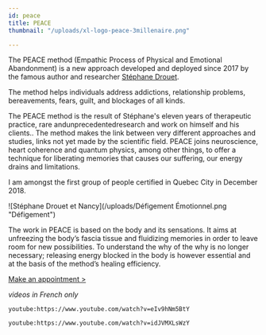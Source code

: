 ```yaml
---
id: peace
title: PEACE
thumbnail: "/uploads/xl-logo-peace-3millenaire.png"

---
```

The PEACE method (Empathic Process of Physical and Emotional Abandonment) is a new approach developed and deployed since 2017 by the famous author and researcher [Stéphane Drouet](http://stephanedrouet.com/).

The method helps individuals address addictions, relationship problems, bereavements, fears, guilt, and blockages of all kinds.

The PEACE method is the result of Stéphane's eleven years of therapeutic practice, rare andunprecedentedresearch and work on himself and his clients.. The method makes the link between very different approaches and studies, links not yet made by the scientific field. PEACE joins neuroscience, heart coherence and quantum physics, among other things, to offer a technique for liberating memories that causes our suffering, our energy drains and limitations.

I am amongst the first group of people certified in Quebec City in December 2018.

![Stéphane Drouet et Nancy](/uploads/Défigement Émotionnel.png "Défigement")

The work in PEACE is based on the body and its sensations. It aims at unfreezing the body’s fascia tissue and fluidizing memories in order to leave room for new possibilities. To understand the why of the why is no longer necessary; releasing energy blocked in the body is however essential and at the basis of the method’s healing efficiency.

[Make an appointment >](https://www.gorendezvous.com/homepage/111690)

_videos in French only_

`youtube:https://www.youtube.com/watch?v=eIv9hNm5BtY`

`youtube:https://www.youtube.com/watch?v=idJVMXLsWzY`